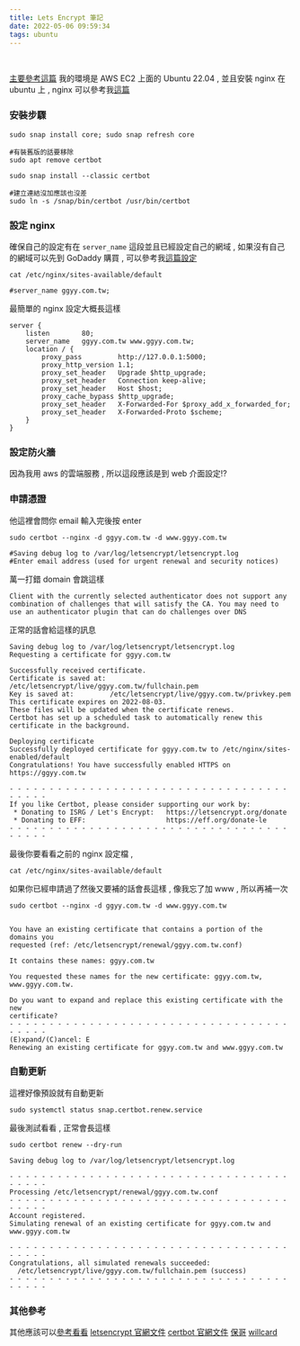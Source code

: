 ```yaml
---
title: Lets Encrypt 筆記
date: 2022-05-06 09:59:34
tags: ubuntu
---
```

&nbsp;
<!-- more -->

[主要參考這篇](https://www.digitalocean.com/community/tutorials/how-to-secure-nginx-with-let-s-encrypt-on-ubuntu-22-04)
我的環境是 AWS EC2 上面的 Ubuntu 22.04 , 並且安裝 nginx 在 ubuntu 上 , nginx 可以參考我[這篇](https://weber87na.github.io/2021/08/25/nginx-%E7%AD%86%E8%A8%98/)

### 安裝步驟
```
sudo snap install core; sudo snap refresh core

#有裝舊版的話要移除
sudo apt remove certbot

sudo snap install --classic certbot

#建立連結沒加應該也沒差
sudo ln -s /snap/bin/certbot /usr/bin/certbot
```

### 設定 nginx

確保自己的設定有在 `server_name` 這段並且已經設定自己的網域 , 如果沒有自己的網域可以先到 GoDaddy 購買 , 可以參考我[這篇設定](https://weber87na.github.io/2022/05/06/AWS-Route-53-%E7%AD%86%E8%A8%98/)
```
cat /etc/nginx/sites-available/default

#server_name ggyy.com.tw;
```

最簡單的 nginx 設定大概長這樣
```
server {
    listen        80;
    server_name   ggyy.com.tw www.ggyy.com.tw;
    location / {
        proxy_pass         http://127.0.0.1:5000;
        proxy_http_version 1.1;
        proxy_set_header   Upgrade $http_upgrade;
        proxy_set_header   Connection keep-alive;
        proxy_set_header   Host $host;
        proxy_cache_bypass $http_upgrade;
        proxy_set_header   X-Forwarded-For $proxy_add_x_forwarded_for;
        proxy_set_header   X-Forwarded-Proto $scheme;
    }
}

```

### 設定防火牆
因為我用 aws 的雲端服務 , 所以這段應該是到 web 介面設定!?


### 申請憑證
他這裡會問你 email 輸入完後按 enter
```
sudo certbot --nginx -d ggyy.com.tw -d www.ggyy.com.tw

#Saving debug log to /var/log/letsencrypt/letsencrypt.log
#Enter email address (used for urgent renewal and security notices)
```

萬一打錯 domain 會跳這樣
```
Client with the currently selected authenticator does not support any combination of challenges that will satisfy the CA. You may need to use an authenticator plugin that can do challenges over DNS
```

正常的話會給這樣的訊息
```
Saving debug log to /var/log/letsencrypt/letsencrypt.log
Requesting a certificate for ggyy.com.tw

Successfully received certificate.
Certificate is saved at: /etc/letsencrypt/live/ggyy.com.tw/fullchain.pem
Key is saved at:         /etc/letsencrypt/live/ggyy.com.tw/privkey.pem
This certificate expires on 2022-08-03.
These files will be updated when the certificate renews.
Certbot has set up a scheduled task to automatically renew this certificate in the background.

Deploying certificate
Successfully deployed certificate for ggyy.com.tw to /etc/nginx/sites-enabled/default
Congratulations! You have successfully enabled HTTPS on https://ggyy.com.tw

- - - - - - - - - - - - - - - - - - - - - - - - - - - - - - - - - - - - - - - -
If you like Certbot, please consider supporting our work by:
 * Donating to ISRG / Let's Encrypt:   https://letsencrypt.org/donate
 * Donating to EFF:                    https://eff.org/donate-le
- - - - - - - - - - - - - - - - - - - - - - - - - - - - - - - - - - - - - - - -
```

最後你要看看之前的 nginx 設定檔 ,
```
cat /etc/nginx/sites-available/default
```


如果你已經申請過了然後又要補的話會長這樣 , 像我忘了加 www , 所以再補一次
```
sudo certbot --nginx -d ggyy.com.tw -d www.ggyy.com.tw


You have an existing certificate that contains a portion of the domains you
requested (ref: /etc/letsencrypt/renewal/ggyy.com.tw.conf)

It contains these names: ggyy.com.tw

You requested these names for the new certificate: ggyy.com.tw,
www.ggyy.com.tw.

Do you want to expand and replace this existing certificate with the new
certificate?
- - - - - - - - - - - - - - - - - - - - - - - - - - - - - - - - - - - - - - - -
(E)xpand/(C)ancel: E
Renewing an existing certificate for ggyy.com.tw and www.ggyy.com.tw
```


### 自動更新

這裡好像預設就有自動更新
```
sudo systemctl status snap.certbot.renew.service
```

最後測試看看 , 正常會長這樣
```
sudo certbot renew --dry-run

Saving debug log to /var/log/letsencrypt/letsencrypt.log

- - - - - - - - - - - - - - - - - - - - - - - - - - - - - - - - - - - - - - - -
Processing /etc/letsencrypt/renewal/ggyy.com.tw.conf
- - - - - - - - - - - - - - - - - - - - - - - - - - - - - - - - - - - - - - - -
Account registered.
Simulating renewal of an existing certificate for ggyy.com.tw and www.ggyy.com.tw

- - - - - - - - - - - - - - - - - - - - - - - - - - - - - - - - - - - - - - - -
Congratulations, all simulated renewals succeeded:
  /etc/letsencrypt/live/ggyy.com.tw/fullchain.pem (success)
- - - - - - - - - - - - - - - - - - - - - - - - - - - - - - - - - - - - - - - -
```



### 其他參考
其他應該可以[參考看看](https://blog.hellojcc.tw/setup-https-with-letsencrypt-on-nginx/)
[letsencrypt 官網文件](https://letsencrypt.org/zh-tw/docs/)
[certbot 官網文件](https://certbot.eff.org/)
[保哥](https://blog.miniasp.com/post/2021/02/11/Create-SSL-TLS-certificates-from-LetsEncrypt-using-Certbot)
[willcard](https://codex.so/wildcard-ssl-certificate-by-let-s-encrypt)
